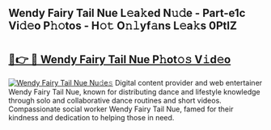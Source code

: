 ## Wendy Fairy Tail Nue L𝚎a𝚔ed N𝚞𝚍e - Part-e1c Vi𝚍𝚎o P𝚑𝚘tos - H𝚘𝚝 O𝚗𝚕yf𝚊ns L𝚎a𝚔s 0PtIZ

# <h2><a href="http://kfes8ff.oniu.top/?m=Wendy+Fairy+Tail+Nue">🔗👉 🔴 Wendy Fairy Tail Nue P𝚑ot𝚘𝚜 V𝚒d𝚎o</a></h2>

[![Wendy Fairy Tail Nue Nu𝚍e𝚜](https://i.imgur.com/0qMVB7G.gif)](http://kfes8ff.oniu.top/?m=Wendy+Fairy+Tail+Nue)
Digital content provider and web entertainer Wendy Fairy Tail Nue, known for distributing dance and lifestyle knowledge through solo and collaborative dance routines and short videos. Compassionate social worker Wendy Fairy Tail Nue, famed for their kindness and dedication to helping those in need.  
